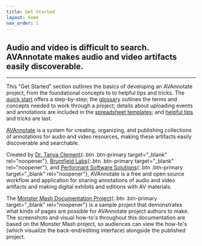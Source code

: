 ```yaml
---
title: Get Started
layout: home
nav_order: 1
---
```


## Audio and video is difficult to search. AVAnnotate makes audio and video artifacts easily discoverable.
---

This "Get Started" section outlines the basics of developing an AVAnnotate project, from the foundational concepts to to helpful tips and tricks. The [quick start](https://avannotate.github.io/documentation/pages/quickstart/) offers a step-by-step; the [glossary](https://avannotate.github.io/documentation/pages/glossary/) outlines the terms and concepts needed to work through a project; details about uploading events and annotations are included in the [spreadsheet templates](https://avannotate.github.io/documentation/pages/templates/); and [helpful tips](https://avannotate.github.io/documentation/pages/tips/) and tricks are last. 

[AVAnnotate](https://av-annotate.org/) is a system for creating, organizing, and publishing collections of annotations for audio and video resources, making these artifacts easily discoverable and searchable.

Created by [Dr. Tanya Clement](https://tanyaclement.org/){:.btn .btn-primary target="_blank" rel="noopener"}, [Brumfield Labs](https://www.brumfieldlabs.com/){:.btn .btn-primary target="_blank" rel="noopener"}, and [Performant Software Solutions](https://www.performantsoftware.com/){:.btn .btn-primary target="_blank" rel="noopener"}, AVAnnotate is a free and open source workflow and application for sharing annotations of audio and video artifacts and making digital exhibits and editions with AV materials.

The [Monster Mash Documentation Project](https://avannotate.github.io/mm/){:.btn .btn-primary target="_blank" rel="noopener"} is a sample project that demonstrates what kinds of pages are possible for AVAnnotate project authors to make. The screenshots and visual how-to's throughout this documentation are based on the Monster Mash project, so audiences can view the how-to's (which visualize the back-end/editing interface) alongside the published project. 
